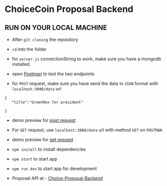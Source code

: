 # ChoiceCoin Proposal Backend

## RUN ON YOUR LOCAL MACHINE 
- After `git cloning` the repository

- `cd` into the folder

- for `server.js` connectionString to work, make sure you have a mongodb installed.

- open [Postman](https://www.postman.com/) to test the two endpoints 

- for `POST` request, make sure you have send the data in `JSON` format with `localhost:3000/data` url

```
{
   "title":"GreenRex for president"
    
}
```
- demo preview for [post request](https://github.com/samuellyworld/Proposal-Backend/blob/master/images/post.png?raw=true)

- For `GET` request, use `localhost:3000/data` url with method `GET` on `POSTMAN`

- demo preview for [get request](https://github.com/samuellyworld/Proposal-Backend/blob/master/images/get.png?raw=true)

- `npm install` to install dependencies

- `npm start` to start app 

- `npm run dev` to start app for development 
 
- Proposal API at - [Choice-Proposal-Backend](https://choice-proposal-backend.herokuapp.com/)